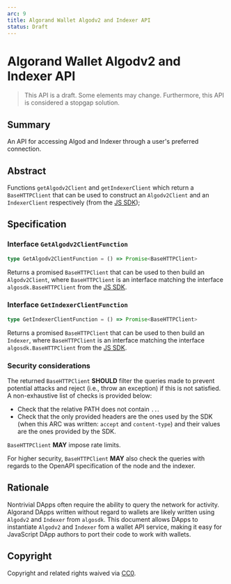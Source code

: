 ```yaml
---
arc: 9
title: Algorand Wallet Algodv2 and Indexer API
status: Draft
---
```


# Algorand Wallet Algodv2 and Indexer API

> This API is a draft.
> Some elements may change.
> Furthermore, this API is considered a stopgap solution.

## Summary

An API for accessing Algod and Indexer through a user's preferred connection.

## Abstract

Functions `getAlgodv2Client` and `getIndexerClient` which return a `BaseHTTPClient` that can be used to construct an `Algodv2Client` and an `IndexerClient` respectively (from the [JS SDK](https://github.com/algorand/js-algorand-sdk/blob/develop/src/main.ts));

## Specification

### Interface `GetAlgodv2ClientFunction`

```ts
type GetAlgodv2ClientFunction = () => Promise<BaseHTTPClient>
```

Returns a promised `BaseHTTPClient` that can be used to then build an `Algodv2Client`, where `BaseHTTPClient` is an interface matching the interface `algosdk.BaseHTTPClient` from the [JS SDK](https://github.com/algorand/js-algorand-sdk/blob/develop/src/main.ts).

### Interface `GetIndexerClientFunction`

```ts
type GetIndexerClientFunction = () => Promise<BaseHTTPClient>
```

Returns a promised `BaseHTTPClient` that can be used to then build an `Indexer`, where `BaseHTTPClient` is an interface matching the interface `algosdk.BaseHTTPClient` from the [JS SDK](https://github.com/algorand/js-algorand-sdk/blob/develop/src/main.ts).

### Security considerations

The returned `BaseHTTPClient` **SHOULD** filter the queries made to prevent potential attacks and reject (i.e., throw an exception) if this is not satisfied.
A non-exhaustive list of checks is provided below:
* Check that the relative PATH does not contain `..`.
* Check that the only provided headers are the ones used by the SDK (when this ARC was written: `accept` and `content-type`) and their values are the ones provided by the SDK.

`BaseHTTPClient` **MAY** impose rate limits.

For higher security, `BaseHTTPClient` **MAY** also check the queries with regards to the OpenAPI specification of the node and the indexer.

## Rationale

Nontrivial DApps often require the ability to query the network for activity. Algorand DApps written without regard to wallets are likely written using `Algodv2` and `Indexer` from `algosdk`. 
This document allows DApps to instantiate `Algodv2` and `Indexer` fom a wallet API service, making it easy for JavaScript DApp authors to port their code to work with wallets.

## Copyright

Copyright and related rights waived via [CC0](https://creativecommons.org/publicdomain/zero/1.0/).
